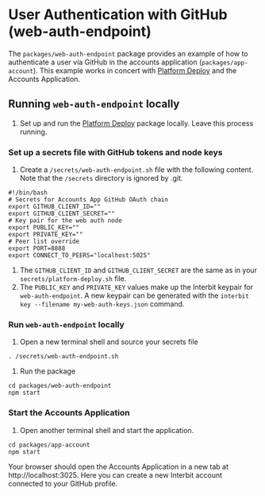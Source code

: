 # User Authentication with GitHub (web-auth-endpoint) 

The `packages/web-auth-endpoint` package provides an example of how to 
authenticate a user via GitHub in the accounts application 
(`packages/app-account`). This example works in concert with 
[Platform Deploy](platform-deploy.md) and the Accounts Application.


## Running `web-auth-endpoint` locally

1. Set up and run the [Platform Deploy](platform-deploy.md) package locally. 
Leave this process running. 

### Set up a secrets file with GitHub tokens and node keys

1. Create a `/secrets/web-auth-endpoint.sh` file with the following content. 
Note that the `/secrets` directory is ignored by .git. 
```
#!/bin/bash
# Secrets for Accounts App GitHub OAuth chain
export GITHUB_CLIENT_ID=""
export GITHUB_CLIENT_SECRET=""
# Key pair for the web auth node
export PUBLIC_KEY=""
export PRIVATE_KEY=""
# Peer list override
export PORT=8888
export CONNECT_TO_PEERS="localhost:5025"
```
1. The `GITHUB_CLIENT_ID` and `GITHUB_CLIENT_SECRET` are the same as in your 
`secrets/platform-deploy.sh` file.
1. The `PUBLIC_KEY` and `PRIVATE_KEY` values make up the Interbit keypair for 
`web-auth-endpoint`. A new keypair can be generated with the 
`interbit key --filename my-web-auth-keys.json` command.  

### Run `web-auth-endpoint` locally

1. Open a new terminal shell and source your secrets file
```
. /secrets/web-auth-endpoint.sh
```
1. Run the package
```
cd packages/web-auth-endpoint
npm start
```

### Start the Accounts Application

1. Open another terminal shell and start the application.
```
cd packages/app-account
npm start
```

Your browser should open the Accounts Application in a new tab at 
http://localhost:3025. Here you can create a new Interbit account connected to 
your GitHub profile. 